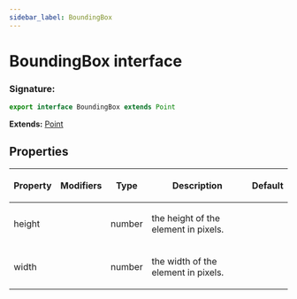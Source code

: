```yaml
---
sidebar_label: BoundingBox
---
```


# BoundingBox interface

### Signature:

```typescript
export interface BoundingBox extends Point
```

**Extends:** [Point](./puppeteer.point.md)

## Properties

<table><thead><tr><th>

Property

</th><th>

Modifiers

</th><th>

Type

</th><th>

Description

</th><th>

Default

</th></tr></thead>
<tbody><tr><td>

<span id="height">height</span>

</td><td>

</td><td>

number

</td><td>

the height of the element in pixels.

</td><td>

</td></tr>
<tr><td>

<span id="width">width</span>

</td><td>

</td><td>

number

</td><td>

the width of the element in pixels.

</td><td>

</td></tr>
</tbody></table>
